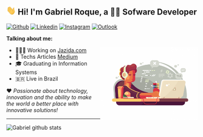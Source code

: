 ## <img src="assets/hi.gif" width="25"> Hi! I'm Gabriel Roque, a 👨‍💻 Sofware Developer

[![Github](https://img.shields.io/badge/-Github-000?style=flat&logo=Github&logoColor=white)](https://github.com/gabriel-roque)
[![Linkedin](https://img.shields.io/badge/-LinkedIn-blue?style=flat&logo=Linkedin&logoColor=white)](https://www.linkedin.com/in/murillo-comino-6124ab49/)
[![Instagram](https://img.shields.io/badge/-Instagram-c13584?style=flat&labelColor=c13584&logo=instagram&logoColor=white)](https://www.instagram.com/murillo_comino/)
[![Outlook](https://img.shields.io/badge/-Outlook-0078D4?style=flat&logo=Microsoft-Outlook&logoColor=white)](mailto:gabrielroquems@hotmail.com)

**Talking about me:**

<img width="51%" align="right" alt="Github" src="assets/dev.png" />

- 👨🏽‍💻 Working on [Jazida.com](https://jazida.com/)
- 📖 Techs Articles [Medium](medium.com/@gabriel.roque)
- 🎓 Graduating in Information Systems
- 🇧🇷 Live in Brazil

❤ _Passionate about technology, innovation and the ability to make the world a better place with innovative solutions!_

<hr>
<div>
  <img align="left" width="44%" alt="Gabriel github stats" src="https://github-readme-stats.vercel.app/api?username=gabriel-roque&show_icons=true&hide_border=true&theme=dracula" />
</div>
